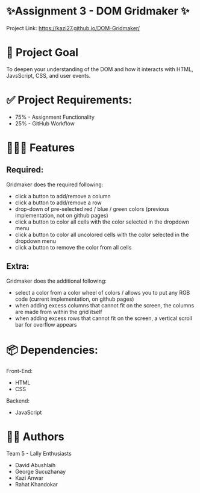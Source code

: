 # ✨Assignment 3 - DOM Gridmaker ✨
Project Link: https://kazi27.github.io/DOM-Gridmaker/

# 🚀 Project Goal
To deepen your understanding of the DOM and how it interacts with HTML, JavsScript, CSS, and user events.
# ✅ Project Requirements:

* 75% - Assignment Functionality
* 25% - GitHub Workflow

# 👩🏽‍🚀 Features
## Required: 
Gridmaker does the required following:
* click a button to add/remove a column
* click a button to add/remove a row
* drop-down of pre-selected red / blue / green colors (previous implementation, not on github pages)
* click a button to color all cells with the color selected in the dropdown menu
* click a button to color all uncolored cells with the color selected in the dropdown menu
* click a button to remove the color from all cells

## Extra: 
Gridmaker does the additional following:
* select a color from a color wheel of colors / allows you to put any RGB code (current implementation, on github pages)
* when adding excess columns that cannot fit on the screen, the columns are made from within the grid itself
* when adding excess rows that cannot fit on the screen, a vertical scroll bar for overflow appears

# 📦 Dependencies:

Front-End:
- HTML
- CSS

Backend:
- JavaScript

# 👨‍💻 Authors
Team 5 - Lally Enthusiasts

- David Abushlaih
- George Sucuzhanay
- Kazi Anwar
- Rahat Khandokar

